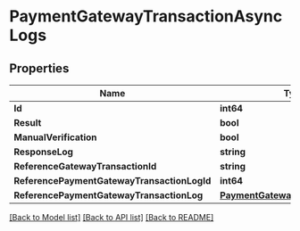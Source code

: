 # PaymentGatewayTransactionAsyncLogs

## Properties

Name | Type | Description | Notes
------------ | ------------- | ------------- | -------------
**Id** | **int64** |  | 
**Result** | **bool** |  | 
**ManualVerification** | **bool** |  | 
**ResponseLog** | **string** |  | [optional] 
**ReferenceGatewayTransactionId** | **string** |  | [optional] 
**ReferencePaymentGatewayTransactionLogId** | **int64** |  | [optional] 
**ReferencePaymentGatewayTransactionLog** | [**PaymentGatewayTransactionLogs**](PaymentGatewayTransactionLogs.md) |  | [optional] 

[[Back to Model list]](../README.md#documentation-for-models) [[Back to API list]](../README.md#documentation-for-api-endpoints) [[Back to README]](../README.md)


